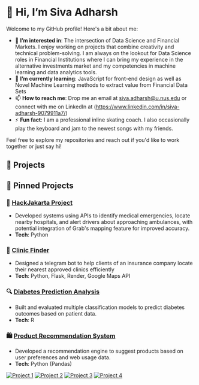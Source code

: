 # 👋 Hi, I’m Siva Adharsh

Welcome to my GitHub profile! Here's a bit about me:

- 👀 **I’m interested in**: The intersection of Data Science and Financial Markets. I enjoy working on projects that combine creativity and technical problem-solving. I am always on the lookout for Data Science roles in Financial Institutions where I can bring my experience in the alternative investments market and my competencies in machine learning and data analytics tools. 
- 🌱 **I’m currently learning**: JavaScript for front-end design as well as Novel Machine Learning methods to extract value from Financial Data Sets
- 📫 **How to reach me**: Drop me an email at siva.adharsh@u.nus.edu or connect with me on LinkedIn at (https://www.linkedin.com/in/siva-adharsh-9079911a7/)
- ⚡ **Fun fact**: I am a professional inline skating coach. I also occasionally play the keyboard and jam to the newest songs with my friends.
  
Feel free to explore my repositories and reach out if you'd like to work together or just say hi!

## 🚀 Projects

## 📌 Pinned Projects  

### 🚀 [HackJakarta Project](https://github.com/seandias/hackjakarta)  
- Developed systems using APIs to identify medical emergencies, locate nearby hospitals, and alert drivers about approaching ambulances, with potential integration of Grab's mapping feature for improved accuracy.
- **Tech**: Python

### 🏥 [Clinic Finder](https://github.com/your-username/clinic_finder)  
- Designed a telegram bot to help clients of an insurance company locate their nearest approved clinics efficiently
- **Tech**: Python, Flask, Render, Google Maps API

### 🔍 [Diabetes Prediction Analysis](https://github.com/your-username/Diabetes-Prediction-Analysis)  
- Built and evaluated multiple classification models to predict diabetes outcomes based on patient data.  
- **Tech**: R  

### 🛍️ [Product Recommendation System](https://github.com/your-username/Product-Recommendation-System)  
- Developed a recommendation engine to suggest products based on user preferences and web usage data.  
- **Tech**: Python (Pandas)


[![Project 1](https://img.shields.io/badge/Project-Project1-blue)](https://github.com/seandias/hackjakarta)
[![Project 2](https://img.shields.io/badge/Project-Project2-green)](https://github.com/sivaadharsh28/clinic_finder)
[![Project 3](https://img.shields.io/badge/Project-Project3-green)](https://github.com/sivaadharsh28/Diabetes-Prediction-Analysis)
[![Project 4](https://img.shields.io/badge/Project-Project4-green)](https://github.com/sivaadharsh28/Product-Recommendation-System)




<!---
sivaadharsh28/sivaadharsh28 is a ✨ special ✨ repository because its `README.md` (this file) appears on your GitHub profile.
You can click the Preview link to take a look at your changes.
--->
